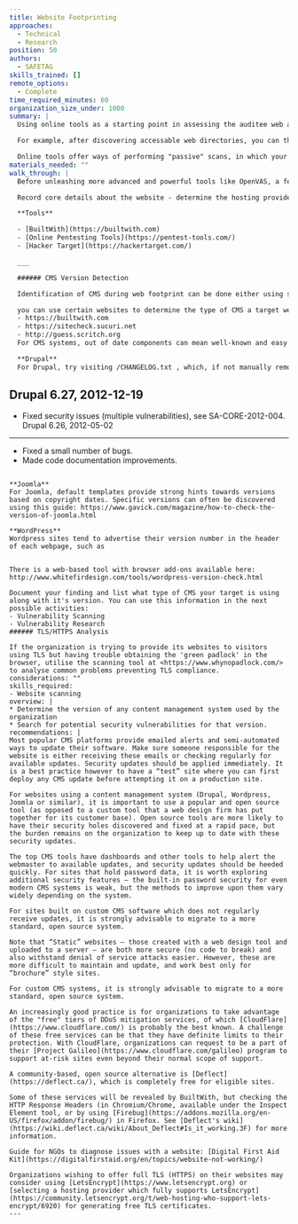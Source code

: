 ```yaml
---
title: Website Footprinting
approaches:
  - Technical
  - Research
position: 50
authors:
  - SAFETAG
skills_trained: []
remote_options:
  - Complete
time_required_minutes: 60
organization_size_under: 1000
summary: |
  Using online tools as a starting point in assessing the auditee web application is a good way to expand online reconnaisance as well as start your vulnerability assessment. You can build a profile and a good understanding of the web application by identifying what comprises the web application and technologies behind. From there you can start your next move by putting together different strategies on conducting your vulnerability assessment.

  For example, after discovering accessable web directories, you can then start looking for forgotten or abandoned files and applications that might contain sensitive information like (Passwords) or an outdated and vulnerable applications.  Content management systems, while powerful, require ongoing maintenance and updates to stay secure. Quite often these (or specific plugins) fall out of date and become increasingly vulnerable to automated as well as targeted attacks.

  Online tools offer ways of performing "passive" scans, in which your identity is hidden from the target organization, in cases where there are IDS/IPS, firewalls deployed. These should be used in conjuction with other outputs from reconnaisance to determine platforms and hosts which are out of scope.
materials_needed: ""
walk_through: |
  Before unleashing more advanced and powerful tools like OpenVAS, a few quick steps can help better guide your work. As a general note, surfing using a browser with at least [NoScript](https://addons.mozilla.org/en-US/firefox/addon/noscript/) enabled may help not only protect you, but may also help to reveal malware or adware infecting the websites.

  Record core details about the website - determine the hosting provider, platform, Content Management Systems, and other baseline data.  [BuiltWith](http://builtwith.com/) is a great tool.  There are a few alternatives, including an open source tool, [SiteLab](https://callmeed.github.io/site-lab/).  *Note that BuiltWith is a tool bundled in recon-ng, but the output it provides is not currently stored in its data structures.* These tools may also reveal plugins, javascript libraries, and DDoS protection systems like CloudFlare.

  **Tools**

  - [BuiltWith](https://builtwith.com)
  - [Online Pentesting Tools](https://pentest-tools.com/)
  - [Hacker Target](https://hackertarget.com/)

  ___

  ###### CMS Version Detection

  Identification of CMS during web footprint can be done either using scripts and tools or using online services.

  you can use certain websites to determine the type of CMS a target website is using:
  - https://builtwith.com
  - https://sitecheck.sucuri.net
  - http://guess.scritch.org
  For CMS systems, out of date components can mean well-known and easy to exploit by malicious actors.

  **Drupal**
  For Drupal, try visiting /CHANGELOG.txt , which, if not manually removed, will reveal the most recent version of Drupal installed on the server. Other telltale signs depend on the specific Drupal release; http://corporate.adulmec.ro/blog/2010/drupal-detection-test-site-running-drupal maintains a detection tool.

  ```
  Drupal 6.27, 2012-12-19
  ----------------------
  - Fixed security issues (multiple vulnerabilities), see SA-CORE-2012-004.
  Drupal 6.26, 2012-05-02
  ----------------------
  - Fixed a small number of bugs.
  - Made code documentation improvements.
  ```

  **Joomla**
  For Joomla, default templates provide strong hints towards versions based on copyright dates. Specific versions can often be discovered using this guide: https://www.gavick.com/magazine/how-to-check-the-version-of-joomla.html

  **WordPress**
  Wordpress sites tend to advertise their version number in the header of each webpage, such as

  ```

  <meta name="generator" content="WordPress 3.3.1" />

  ```

  There is a web-based tool with browser add-ons available here: http://www.whitefirdesign.com/tools/wordpress-version-check.html

  Document your finding and list what type of CMS your target is using along with it's version. You can use this information in the next possible activities:
  - Vulnerability Scanning
  - Vulnerability Research
  ###### TLS/HTTPS Analysis

  If the organization is trying to provide its websites to visitors using TLS but having trouble obtaining the 'green padlock' in the browser, utilise the scanning tool at <https://www.whynopadlock.com/> to analyse common problems preventing TLS compliance.
considerations: ""
skills_required:
  - Website scanning
overview: |
  * Determine the version of any content management system used by the organization
  * Search for potential security vulnerabilities for that version.
recommendations: |
  Most popular CMS platforms provide emailed alerts and semi-automated ways to update their software. Make sure someone responsible for the website is either receiving these emails or checking regularly for available updates. Security updates should be applied immediately. It is a best practice however to have a “test” site where you can first deploy any CMS update before attempting it on a production site.

  For websites using a content management system (Drupal, Wordpress, Joomla or similar), it is important to use a popular and open source tool (as opposed to a custom tool that a web design firm has put together for its customer base). Open source tools are more likely to have their security holes discovered and fixed at a rapid pace, but the burden remains on the organization to keep up to date with these security updates.

  The top CMS tools have dashboards and other tools to help alert the webmaster to available updates, and security updates should be heeded quickly. For sites that hold password data, it is worth exploring additional security features – the built-in password security for even modern CMS systems is weak, but the methods to improve upon them vary widely depending on the system.

  For sites built on custom CMS software which does not regularly receive updates, it is strongly advisable to migrate to a more standard, open source system.

  Note that “Static” websites – those created with a web design tool and uploaded to a server – are both more secure (no code to break) and also withstand denial of service attacks easier. However, these are more difficult to maintain and update, and work best only for “brochure” style sites.

  For custom CMS systems, it is strongly advisable to migrate to a more standard, open source system.

  An increasingly good practice is for organizations to take advantage of the "free" tiers of DDoS mitigation services, of which [CloudFlare](https://www.cloudflare.com/) is probably the best known. A challenge of these free services can be that they have definite limits to their protection. With CloudFlare, organizations can request to be a part of their [Project Galileo](https://www.cloudflare.com/galileo) program to support at-risk sites even beyond their normal scope of support.

  A community-based, open source alternative is [Deflect](https://deflect.ca/), which is completely free for eligible sites.

  Some of these services will be revealed by BuiltWith, but checking the HTTP Response Headers (in Chromium/Chrome, available under the Inspect Element tool, or by using [Firebug](https://addons.mozilla.org/en-US/firefox/addon/firebug/) in Firefox. See [Deflect's wiki](https://wiki.deflect.ca/wiki/About_Deflect#Is_it_working.3F) for more information.

  Guide for NGOs to diagnose issues with a website: [Digital First Aid Kit](https://digitalfirstaid.org/en/topics/website-not-working/)

  Organizations wishing to offer full TLS (HTTPS) on their websites may consider using [LetsEncrypt](https://www.letsencrypt.org) or [selecting a hosting provider which fully supports LetsEncrypt](https://community.letsencrypt.org/t/web-hosting-who-support-lets-encrypt/6920) for generating free TLS certificates.
---
```

